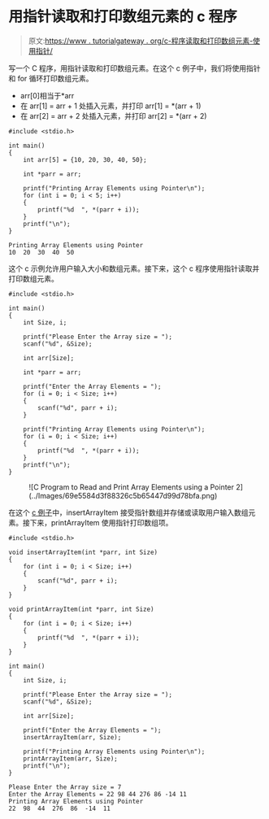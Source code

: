 # 用指针读取和打印数组元素的 c 程序

> 原文:[https://www . tutorialgateway . org/c-程序读取和打印数组元素-使用指针/](https://www.tutorialgateway.org/c-program-to-read-and-print-array-elements-using-a-pointer/)

写一个 C 程序，用指针读取和打印数组元素。在这个 c 例子中，我们将使用指针和 for 循环打印数组元素。

*   arr[0]相当于*arr
*   在 arr[1] = arr + 1 处插入元素，并打印 arr[1] = *(arr + 1)
*   在 arr[2] = arr + 2 处插入元素，并打印 arr[2] = *(arr + 2)

```
#include <stdio.h>

int main()
{
	int arr[5] = {10, 20, 30, 40, 50};

	int *parr = arr;

	printf("Printing Array Elements using Pointer\n");
	for (int i = 0; i < 5; i++)
	{
		printf("%d  ", *(parr + i));
	}
	printf("\n");
}
```

```
Printing Array Elements using Pointer
10  20  30  40  50 
```

这个 c 示例允许用户输入大小和数组元素。接下来，这个 c 程序使用指针读取并打印数组元素。

```
#include <stdio.h>

int main()
{
	int Size, i;

	printf("Please Enter the Array size = ");
	scanf("%d", &Size);

	int arr[Size];

	int *parr = arr;

	printf("Enter the Array Elements = ");
	for (i = 0; i < Size; i++)
	{
		scanf("%d", parr + i);
	}

	printf("Printing Array Elements using Pointer\n");
	for (i = 0; i < Size; i++)
	{
		printf("%d  ", *(parr + i));
	}
	printf("\n");
}
```

<figure class="wp-block-image size-large">![C Program to Read and Print Array Elements using a Pointer 2](../Images/69e5584d3f88326c5b65447d99d78bfa.png)</figure>

在这个 [c 例子](https://www.tutorialgateway.org/c-programming-examples/)中，insertArrayItem 接受指针数组并存储或读取用户输入数组元素。接下来，printArrayItem 使用指针打印数组项。

```
#include <stdio.h>

void insertArrayItem(int *parr, int Size)
{
	for (int i = 0; i < Size; i++)
	{
		scanf("%d", parr + i);
	}
}

void printArrayItem(int *parr, int Size)
{
	for (int i = 0; i < Size; i++)
	{
		printf("%d  ", *(parr + i));
	}
}

int main()
{
	int Size, i;

	printf("Please Enter the Array size = ");
	scanf("%d", &Size);

	int arr[Size];

	printf("Enter the Array Elements = ");
	insertArrayItem(arr, Size);

	printf("Printing Array Elements using Pointer\n");
	printArrayItem(arr, Size);
	printf("\n");
}
```

```
Please Enter the Array size = 7
Enter the Array Elements = 22 98 44 276 86 -14 11
Printing Array Elements using Pointer
22  98  44  276  86  -14  11 
```